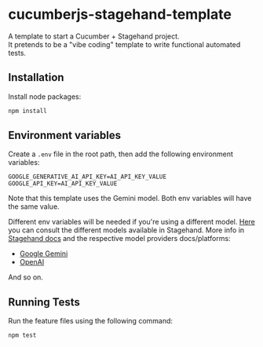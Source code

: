 # cucumberjs-stagehand-template
A template to start a Cucumber + Stagehand project.  
It pretends to be a "vibe coding" template to write functional automated tests.

## Installation
Install node packages:
```bash
npm install
```

## Environment variables
Create a `.env` file in the root path, then add the following environment variables:
```
GOOGLE_GENERATIVE_AI_API_KEY=AI_API_KEY_VALUE
GOOGLE_API_KEY=AI_API_KEY_VALUE
```

Note that this template uses the Gemini model. Both env variables will have the same value.

Different env variables will be needed if you're using a different model. [Here](https://docs.stagehand.dev/integrations/mcp/configuration#available-models) you can consult the different models available in Stagehand.
More info in [Stagehand docs](https://docs.stagehand.dev/) and the respective model providers docs/platforms:
- [Google Gemini](https://aistudio.google.com/apikey)
- [OpenAI](https://platform.openai.com/api-keys)

And so on.

## Running Tests
Run the feature files using the following command:
```bash
npm test
```
